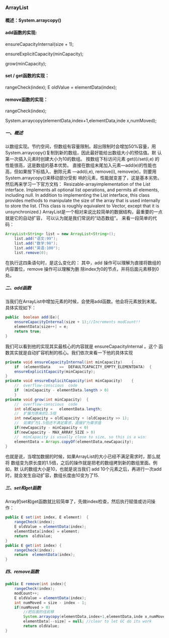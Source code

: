 ### ArrayList

#### 概述：System.arraycopy()

#### add函数的实现:

ensureCapacityInternal(size + 1);

ensureExplicitCapacity(minCapacity);

grow(minCapacity);

#### set / get函数的实现：

rangeCheck(index);
E oldValue = elementData(index);

#### remove函数的实现：

rangeCheck(index);

System.arraycopy(elementData,index+1,elementData,inde x,numMoved);

##### 一、概述 
以数组实现。节约空间，但数组有容量限制。超出限制时会增加50%容量，用 System.arraycopy()复制到新的数组，因此最好能给出数组大小的预估值。默 认第一次插入元素时创建大小为10的数组。
按数组下标访问元素	get(i)/set(i,e)	的性能很高，这是数组的基本优势。
直接在数组末尾加入元素—add(e)的性能也高，但如果按下标插入、删除元素 —add(i,e),	remove(i),	remove(e)，则要用System.arraycopy()来移动部分受影 响的元素，性能就变差了，这是基本劣势。
然后再来学习一下官方文档：
Resizable-arrayimplementation	of	the	List	interface.	Implements	all	optional list	operations,	and	permits	all	elements,	including	null.	In	addition	to implementing	the	List	interface,	this	class	provides	methods	to	manipulate	the size	of	the	array	that	is	used	internally	to	store	the	list.	(This	class	is	roughly equivalent	to	Vector,	except	that	it	is	unsynchronized.)
ArrayList是一个相对来说比较简单的数据结构，最重要的一点就是它的自动扩容， 可以认为就是我们常说的“动态数组”。 来看一段简单的代码：

```java
ArrayList<String> list = new ArrayList<String>(); 
	list.add("语文:99"); 
	list.add("数学:98"); 
	list.add("英语:100"); 
	list.remove(0);
```
在执行这四条语句时，是这么变化的：
其中，add 操作可以理解为直接将数组的内容置位，remove 操作可以理解为删 除index为0的节点，并将后面元素移到0处。

##### 二、add函数
当我们在ArrayList中增加元素的时候，会使用add函数。他会将元素放到末尾。 具体实现如下：
```java
public	boolean	add(Ee){
    ensureCapacityInternal(size	+ 1);//Increments modCount!!
    elementData[size++]	= e;
    return true; 
}
```
我们可以看到他的实现其实最核心的内容就是 ensureCapacityInternal	。这个 函数其实就是自动扩容机制的核心。我们依次来看一下他的具体实现
```java
private	void ensureCapacityInternal(int	minCapacity)	{
    if	(elementData	==	DEFAULTCAPACITY_EMPTY_ELEMENTDATA)	{					minCapacity	=	Math.max(DEFAULT_CAPACITY,	minCapacity);				}				
    ensureExplicitCapacity(minCapacity);
} 
private	void ensureExplicitCapacity(int	minCapacity)	{						modCount++;				
    //	overflow-conscious	code				
    if	(minCapacity - elementData.length >	0)										grow(minCapacity); 
    } 
private	void grow(int minCapacity)	{
    //	overflow-conscious	code
    int	oldCapacity	=	elementData.length;
    //	扩展为原来的1.5倍
    int	newCapacity	= oldCapacity +	(oldCapacity >>	1);
    //	如果扩为1.5倍还不满足需求，直接扩为需求值
    if(newCapacity - minCapacity < 0)												newCapacity	= minCapacity;				
    if(newCapacity - MAX_ARRAY_SIZE > 0)											newCapacity	= hugeCapacity(minCapacity);
    //	minCapacity	is usually close to	size, so this is a win:	
    elementData	= Arrays.copyOf(elementData,newCapacity);
}
```
也就是说，当增加数据的时候，如果ArrayList的大小已经不满足需求时，那么就将 数组变为原长度的1.5倍，之后的操作就是把老的数组拷到新的数组里面。例如，默 认的数组大小是10，也就是说当我们	add	10个元素之后，再进行一次add时，就会发生自动扩容，数组长度由10变为了15.
##### 三、set和get函数
Array的set和get函数就比较简单了，先做index检查，然后执行赋值或访问操作：
```java
public E set(int index,	E element)	{
    rangeCheck(index);
    E oldValue = elementData(index);
    elementData[index] = element;
    return	oldValue;
} 
public E get(int index)	{
    rangeCheck(index);
    return	elementData(index);
}
```

##### 四、remove函数

```java
public E remove(int	index){
    rangeCheck(index);
    modCount++;
    E oldValue = elementData(index);
    int	numMoved = size	- index	- 1;
    if(numMoved > 0)
        //把后面的往前移	
        System.arraycopy(elementData,index+1,elementData,inde x,numMoved);			//把最后的置null
    	elementData[--size]	= null; //clear to let GC do its work
    	return oldValue;
}
```